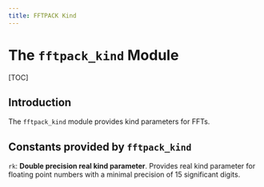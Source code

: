 ```yaml
---
title: FFTPACK Kind
---
```


# The `fftpack_kind` Module

[TOC]

## Introduction

The `fftpack_kind` module provides kind parameters for FFTs.

## Constants provided by `fftpack_kind`

`rk`: **Double precision real kind parameter**. Provides real kind parameter for floating point numbers with a minimal precision of 15 significant digits.
